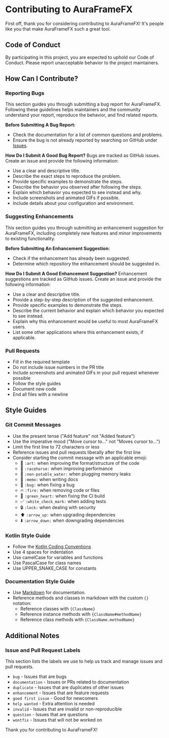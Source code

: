 # Contributing to AuraFrameFX

First off, thank you for considering contributing to AuraFrameFX! It's people like you that make
AuraFrameFX such a great tool.

## Code of Conduct

By participating in this project, you are expected to uphold our Code of Conduct. Please report
unacceptable behavior to the project maintainers.

## How Can I Contribute?

### Reporting Bugs

This section guides you through submitting a bug report for AuraFrameFX. Following these guidelines
helps maintainers and the community understand your report, reproduce the behavior, and find related
reports.

**Before Submitting A Bug Report:**

* Check the documentation for a list of common questions and problems.
* Ensure the bug is not already reported by searching on GitHub
  under [Issues](https://github.com/AuraFrameFxDev/AuraFrameFx/issues).

**How Do I Submit A Good Bug Report?**
Bugs are tracked as GitHub issues. Create an issue and provide the following information:

* Use a clear and descriptive title.
* Describe the exact steps to reproduce the problem.
* Provide specific examples to demonstrate the steps.
* Describe the behavior you observed after following the steps.
* Explain which behavior you expected to see instead and why.
* Include screenshots and animated GIFs if possible.
* Include details about your configuration and environment.

### Suggesting Enhancements

This section guides you through submitting an enhancement suggestion for AuraFrameFX, including
completely new features and minor improvements to existing functionality.

**Before Submitting An Enhancement Suggestion:**

* Check if the enhancement has already been suggested.
* Determine which repository the enhancement should be suggested in.

**How Do I Submit A Good Enhancement Suggestion?**
Enhancement suggestions are tracked as GitHub issues. Create an issue and provide the following
information:

* Use a clear and descriptive title.
* Provide a step-by-step description of the suggested enhancement.
* Provide specific examples to demonstrate the steps.
* Describe the current behavior and explain which behavior you expected to see instead.
* Explain why this enhancement would be useful to most AuraFrameFX users.
* List some other applications where this enhancement exists, if applicable.

### Pull Requests

* Fill in the required template
* Do not include issue numbers in the PR title
* Include screenshots and animated GIFs in your pull request whenever possible
* Follow the style guides
* Document new code
* End all files with a newline

## Style Guides

### Git Commit Messages

* Use the present tense ("Add feature" not "Added feature")
* Use the imperative mood ("Move cursor to..." not "Moves cursor to...")
* Limit the first line to 72 characters or less
* Reference issues and pull requests liberally after the first line
* Consider starting the commit message with an applicable emoji:
    * 🎨 `:art:` when improving the format/structure of the code
    * 🐎 `:racehorse:` when improving performance
    * 🚱 `:non-potable_water:` when plugging memory leaks
    * 📝 `:memo:` when writing docs
    * 🐛 `:bug:` when fixing a bug
    * 🔥 `:fire:` when removing code or files
    * 💚 `:green_heart:` when fixing the CI build
    * ✅ `:white_check_mark:` when adding tests
    * 🔒 `:lock:` when dealing with security
    * ⬆️ `:arrow_up:` when upgrading dependencies
    * ⬇️ `:arrow_down:` when downgrading dependencies

### Kotlin Style Guide

* Follow
  the [Kotlin Coding Conventions](https://kotlinlang.org/docs/reference/coding-conventions.html)
* Use 4 spaces for indentation
* Use camelCase for variables and functions
* Use PascalCase for class names
* Use UPPER_SNAKE_CASE for constants

### Documentation Style Guide

* Use [Markdown](https://guides.github.com/features/mastering-markdown/) for documentation.
* Reference methods and classes in markdown with the custom `{}` notation:
    * Reference classes with `{ClassName}`
    * Reference instance methods with `{ClassName#methodName}`
    * Reference class methods with `{ClassName.methodName}`

## Additional Notes

### Issue and Pull Request Labels

This section lists the labels we use to help us track and manage issues and pull requests.

* `bug` - Issues that are bugs
* `documentation` - Issues or PRs related to documentation
* `duplicate` - Issues that are duplicates of other issues
* `enhancement` - Issues that are feature requests
* `good first issue` - Good for newcomers
* `help wanted` - Extra attention is needed
* `invalid` - Issues that are invalid or non-reproducible
* `question` - Issues that are questions
* `wontfix` - Issues that will not be worked on

Thank you for contributing to AuraFrameFX!
